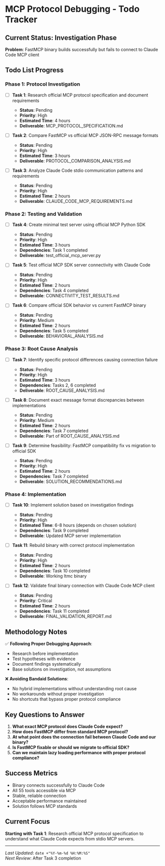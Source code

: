 # MCP Protocol Debugging - Todo Tracker

## Current Status: Investigation Phase
**Problem**: FastMCP binary builds successfully but fails to connect to Claude Code MCP client

## Todo List Progress

### Phase 1: Protocol Investigation
- [ ] **Task 1**: Research official MCP protocol specification and document requirements
  - **Status**: Pending
  - **Priority**: High
  - **Estimated Time**: 4 hours
  - **Deliverable**: MCP_PROTOCOL_SPECIFICATION.md

- [ ] **Task 2**: Compare FastMCP vs official MCP JSON-RPC message formats  
  - **Status**: Pending
  - **Priority**: High
  - **Estimated Time**: 3 hours
  - **Deliverable**: PROTOCOL_COMPARISON_ANALYSIS.md

- [ ] **Task 3**: Analyze Claude Code stdio communication patterns and requirements
  - **Status**: Pending  
  - **Priority**: High
  - **Estimated Time**: 2 hours
  - **Deliverable**: CLAUDE_CODE_MCP_REQUIREMENTS.md

### Phase 2: Testing and Validation
- [ ] **Task 4**: Create minimal test server using official MCP Python SDK
  - **Status**: Pending
  - **Priority**: High
  - **Estimated Time**: 3 hours
  - **Dependencies**: Task 1 completed
  - **Deliverable**: test_official_mcp_server.py

- [ ] **Task 5**: Test official MCP SDK server connectivity with Claude Code
  - **Status**: Pending
  - **Priority**: High
  - **Estimated Time**: 2 hours
  - **Dependencies**: Task 4 completed
  - **Deliverable**: CONNECTIVITY_TEST_RESULTS.md

- [ ] **Task 6**: Compare official SDK behavior vs current FastMCP binary
  - **Status**: Pending
  - **Priority**: Medium
  - **Estimated Time**: 2 hours
  - **Dependencies**: Task 5 completed
  - **Deliverable**: BEHAVIORAL_ANALYSIS.md

### Phase 3: Root Cause Analysis
- [ ] **Task 7**: Identify specific protocol differences causing connection failure
  - **Status**: Pending
  - **Priority**: High
  - **Estimated Time**: 3 hours
  - **Dependencies**: Tasks 2, 6 completed
  - **Deliverable**: ROOT_CAUSE_ANALYSIS.md

- [ ] **Task 8**: Document exact message format discrepancies between implementations
  - **Status**: Pending
  - **Priority**: Medium
  - **Estimated Time**: 2 hours
  - **Dependencies**: Task 7 completed
  - **Deliverable**: Part of ROOT_CAUSE_ANALYSIS.md

- [ ] **Task 9**: Determine feasibility: FastMCP compatibility fix vs migration to official SDK
  - **Status**: Pending
  - **Priority**: High
  - **Estimated Time**: 2 hours
  - **Dependencies**: Task 7 completed
  - **Deliverable**: SOLUTION_RECOMMENDATIONS.md

### Phase 4: Implementation
- [ ] **Task 10**: Implement solution based on investigation findings
  - **Status**: Pending
  - **Priority**: High
  - **Estimated Time**: 6-8 hours (depends on chosen solution)
  - **Dependencies**: Task 9 completed
  - **Deliverable**: Updated MCP server implementation

- [ ] **Task 11**: Rebuild binary with correct protocol implementation
  - **Status**: Pending
  - **Priority**: High
  - **Estimated Time**: 2 hours
  - **Dependencies**: Task 10 completed
  - **Deliverable**: Working ltmc binary

- [ ] **Task 12**: Validate final binary connection with Claude Code MCP client
  - **Status**: Pending
  - **Priority**: Critical
  - **Estimated Time**: 2 hours
  - **Dependencies**: Task 11 completed
  - **Deliverable**: FINAL_VALIDATION_REPORT.md

## Methodology Notes
✅ **Following Proper Debugging Approach**:
- Research before implementation
- Test hypotheses with evidence
- Document findings systematically
- Base solutions on investigation, not assumptions

❌ **Avoiding Bandaid Solutions**:
- No hybrid implementations without understanding root cause
- No workarounds without proper investigation
- No shortcuts that bypass proper protocol compliance

## Key Questions to Answer
1. **What exact MCP protocol does Claude Code expect?**
2. **How does FastMCP differ from standard MCP protocol?**
3. **At what point does the connection fail between Claude Code and our binary?**
4. **Is FastMCP fixable or should we migrate to official SDK?**
5. **Can we maintain lazy loading performance with proper protocol compliance?**

## Success Metrics
- Binary connects successfully to Claude Code
- All 55 tools accessible via MCP
- Stable, reliable connection
- Acceptable performance maintained
- Solution follows MCP standards

## Current Focus
**Starting with Task 1**: Research official MCP protocol specification to understand what Claude Code expects from stdio MCP servers.

---
*Last Updated*: `date +"%Y-%m-%d %H:%M:%S"`  
*Next Review*: After Task 3 completion